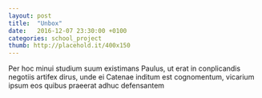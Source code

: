 ```yaml
---
layout: post
title:  "Unbox"
date:   2016-12-07 23:30:00 +0100
categories: school_project
thumb: http://placehold.it/400x150
---
```

Per hoc minui studium suum existimans Paulus, ut erat in conplicandis negotiis artifex dirus, unde ei Catenae inditum est cognomentum, vicarium ipsum eos quibus praeerat adhuc defensantem